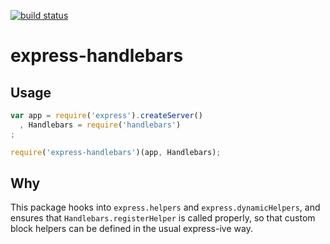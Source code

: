 [![build status](https://secure.travis-ci.org/jayferd/express-handlebars.png)](http://travis-ci.org/jayferd/express-handlebars)
# express-handlebars

## Usage

``` js
var app = require('express').createServer()
  , Handlebars = require('handlebars')
;

require('express-handlebars')(app, Handlebars);
```

## Why

This package hooks into `express.helpers` and `express.dynamicHelpers`, and ensures that `Handlebars.registerHelper` is called properly, so that custom block helpers can be defined in the usual express-ive way.
